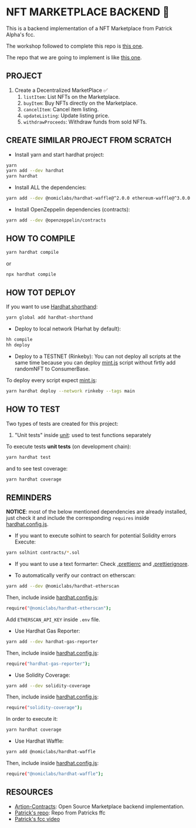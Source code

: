 # NFT MARKETPLACE BACKEND 🦄

This is a backend implementation of a NFT Marketplace from Patrick Alpha's fcc.

The workshop followed to complete this repo is [this one](https://github.com/PatrickAlphaC/hardhat-nft-marketplace-fcc).

The repo that we are going to implement is like [this one](https://www.youtube.com/watch?v=gyMwXuJrbJQ&t=15996s).

## PROJECT

1. Create a Decentralized MarketPlace ✅
    1. `listItem`: List NFTs on the Marketplace.
    2. `buyItem`: Buy NFTs directly on the Marketplace.
    3. `cancelItem`: Cancel item listing.
    4. `updateListing`: Update listing price.
    5. `withdrawProceeds`: Withdraw funds from sold NFTs.

## CREATE SIMILAR PROJECT FROM SCRATCH

-   Install yarn and start hardhat project:

```bash
yarn
yarn add --dev hardhat
yarn hardhat
```

-   Install ALL the dependencies:

```bash
yarn add --dev @nomiclabs/hardhat-waffle@^2.0.0 ethereum-waffle@^3.0.0 chai@^4.2.0 @nomiclabs/hardhat-ethers@^2.0.0 ethers@^5.0.0 @nomiclabs/hardhat-etherscan@^3.0.0 dotenv@^16.0.0 eslint@^7.29.0 eslint-config-prettier@^8.3.0 eslint-config-standard@^16.0.3 eslint-plugin-import@^2.23.4 eslint-plugin-node@^11.1.0 eslint-plugin-prettier@^3.4.0 eslint-plugin-promise@^5.1.0 hardhat-gas-reporter@^1.0.4 prettier@^2.3.2 prettier-plugin-solidity@^1.0.0-beta.13 solhint@^3.3.6 solidity-coverage@^0.7.16 @nomiclabs/hardhat-ethers@npm:hardhat-deploy-ethers ethers @chainlink/contracts hardhat-deploy hardhat-shorthand @aave/protocol-v2
```

-   Install OpenZeppelin dependencies (contracts):

```bash
yarn add --dev @openzeppelin/contracts
```

## HOW TO COMPILE

```bash
yarn hardhat compile
```

or

```bash
npx hardhat compile
```

## HOW TOT DEPLOY

If you want to use [Hardhat shorthand](https://hardhat.org/guides/shorthand):

```bash
yarn global add hardhat-shorthand
```

-   Deploy to local network (Harhat by default):

```bash
hh compile
hh deploy
```

-   Deploy to a TESTNET (Rinkeby):
    You can not deploy all scripts at the same time because you can deploy [mint.js](https://github.com/JMariadlcs/nfts-fullrepo/blob/main/deploy/04-mint.js) script without firtly add randomNFT to ConsumerBase.

To deploy every script expect [mint.js](https://github.com/JMariadlcs/nfts-fullrepo/blob/main/deploy/04-mint.js):

```bash
yarn hardhat deploy --network rinkeby --tags main
```

## HOW TO TEST

Two types of tests are created for this project:

1. "Unit tests" inside [unit](https://github.com/JMariadlcs/nfts-fullrepo/tree/main/test/unit): used to test functions separately

To execute tests **unit tests** (on development chain):

```bash
yarn hardhat test
```

and to see test coverage:

```bash
yarn hardhat coverage
```

## REMINDERS

**NOTICE**: most of the below mentioned dependencies are already installed, just check it and include the corresponding `requires` inside [hardhat.config.js](https://github.com/JMariadlcs/nfts-fullrepo/blob/main/hardhat.config.js).

-   If you want to execute solhint to search for potential Solidity errors
    Execute:

```bash
yarn solhint contracts/*.sol
```

-   If you want to use a text formarter:
    Check [.prettierrc](https://github.com/JMariadlcs/nfts-fullrepo/blob/main/.prettierrc) and [.prettierignore](https://github.com/JMariadlcs/nfts-fullrepo/blob/main/.prettierignore).

-   To automatically verify our contract on etherscan:

```bash
yarn add --dev @nomiclabs/hardhat-etherscan
```

Then, include inside [hardhat.config.js](https://github.com/JMariadlcs/nfts-fullrepo/blob/main/hardhat.config.js):

```bash
require("@nomiclabs/hardhat-etherscan");
```

Add `ETHERSCAN_API_KEY` inside `.env` file.

-   Use Hardhat Gas Reporter:

```bash
yarn add --dev hardhat-gas-reporter
```

Then, include inside [hardhat.config.js](https://github.com/JMariadlcs/nfts-fullrepo/blob/main/hardhat.config.js):

```bash
require("hardhat-gas-reporter");
```

-   Use Solidity Coverage:

```bash
yarn add --dev solidity-coverage
```

Then, include inside [hardhat.config.js](https://github.com/JMariadlcs/nfts-fullrepo/blob/main/hardhat.config.js):

```bash
require("solidity-coverage");
```

In order to execute it:

```bash
yarn hardhat coverage
```

-   Use Hardhat Waffle:

```bash
yarn add @nomiclabs/hardhat-waffle
```

Then, include inside [hardhat.config.js](https://github.com/JMariadlcs/nfts-fullrepo/blob/main/hardhat.config.js):

```bash
require("@nomiclabs/hardhat-waffle");
```

## RESOURCES

-   [Artion-Contracts](https://github.com/Fantom-foundation/Artion-Contracts): Open Source Marketplace backend implementation.
-   [Patrick's repo](https://github.com/PatrickAlphaC/hardhat-nft-marketplace-fcc): Repo from Patricks ffc
-   [Patrick's fcc video](https://www.youtube.com/watch?v=gyMwXuJrbJQ&t=15996s)

